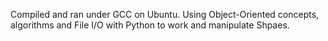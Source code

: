Compiled and ran under GCC on Ubuntu. Using Object-Oriented concepts, algorithms and File I/O with Python to work and manipulate Shpaes.

